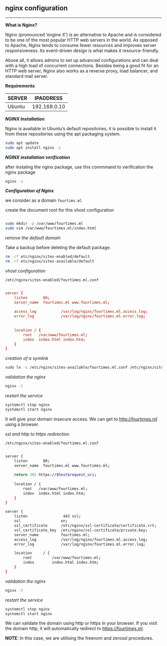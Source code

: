 ## nginx configuration

---

**What is Nginx?**

Nginx (pronounced ‘engine X’) is an alternative to Apache and is considered to be one of the most popular HTTP web servers in the world. As opposed to Apache, Nginx tends to consume fewer resources and improves server responsiveness. Its event-driven design is what makes it resource-friendly.

Above all, it allows admins to set up advanced configurations and can deal with a high load of concurrent connections. Besides being a good fit for an HTTP web server, Nginx also works as a reverse proxy, load balancer, and standard mail server.


**Requirements**

  | SERVER 	       |  IPADDRESS |
  | --- | --- |
  | Ubuntu 	       |  192.168.0.10 |

_**NGINX Installation**_

Nginx is available in Ubuntu’s default repositories, it is possible to install it from these repositories using the apt packaging system.

```bash
sudo apt update
sudo apt install nginx -y
```

_**NGINX installation verification**_

after instaling the nginx package, use this commmand to verification the nginx package

```bash
nginx -v
```

_**Configuration of Nginx**_

we consider as a domain `fourtims.ml`

create the document root for this vhost configuration

```bash

sudo mkdir -p /var/www/fourtimes.ml
sudo vim /var/www/fourtimes.ml/index.html

```

_remove the default domain_

Take a backup before deleting the default package.

```bash
rm -rf etc/nginx/sites-enabled/default
rm -rf etc/nginx/sites-available/default
```
_vhost configuration_

`/etc/nginx/sites-enabled/fourtimes.ml.conf`

```conf

server {
    listen       80;
    server_name  fourtimes.ml www.fourtimes.ml;
    
    access_log           /var/log/nginx/fourtimes.ml.access.log;
    error_log            /var/log/nginx/fourtimes.ml.error.log;
    
    
    location / {
        root   /var/www/fourtimes.ml;
        index  index.html index.htm;
    }
}

```

_creation of a symlink_

```bash
sudo ln -s /etc/nginx/sites-available/fourtimes.ml.conf /etc/nginx/sites-enabled/
```

_validation the nginx_

```bash
nginx -t
```

_restart the service_

```bash
systemctl stop nginx
systemctl start nginx 
```

It will give your domain insecure access. We can get to http://fourtimes.ml using a browser.


_ssl and http to https redirection_

`/etc/nginx/sites-enabled/fourtimes.ml.conf`

```bash

server {
    listen       80;
    server_name  fourtimes.ml www.fourtimes.ml;
    
    return 301 https://$host$request_uri;
    
    location / {
        root   /var/www/fourtimes.ml;
        index  index.html index.htm;
    }
}

server {
    listen                443 ssl;
    ssl                  on;
    ssl_certificate      /etc/nginx/ssl-certificate/certificate.crt; 
    ssl_certificate_key  /etc/nginx/ssl-certificate/private.key;
    server_name          fourtimes.ml;
    access_log           /var/log/nginx/fourtimes.ml.access.log;
    error_log            /var/log/nginx/fourtimes.ml.error.log;

    location     / {
        root         /var/www/fourtimes.ml;
        index        index.html index.htm;
    }
}

```

_validation the nginx_

```bash
nginx -t
```

_restart the service_

```bash
systemctl stop nginx
systemctl start nginx 
```

We can validate the domain using http or https in your browser. If you visit the domain http, it will automatically redirect to https://fourtimes.ml.




**NOTE**: In this case, we are utilising the freenom and zerossl procedures.
